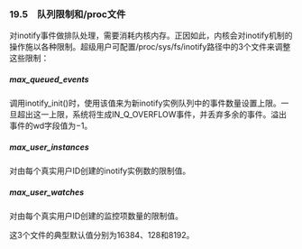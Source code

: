 ### 19.5　队列限制和/proc文件

对inotify事件做排队处理，需要消耗内核内存。正因如此，内核会对inotify机制的操作施以各种限制。超级用户可配置/proc/sys/fs/inotify路径中的3个文件来调整这些限制：

##### max_queued_events

调用inotify_init()时，使用该值来为新inotify实例队列中的事件数量设置上限。一旦超出这一上限，系统将生成IN_Q_OVERFLOW事件，并丢弃多余的事件。溢出事件的wd字段值为−1。

##### max_user_instances

对由每个真实用户ID创建的inotify实例数的限制值。

##### max_user_watches

对由每个真实用户ID创建的监控项数量的限制值。

这3个文件的典型默认值分别为16384、128和8192。

